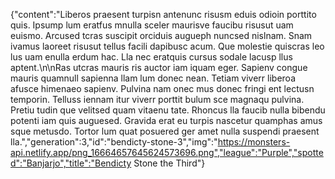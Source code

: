 {"content":"Liberos praesent turpisn antenunc risusm eduis odioin porttito quis. Ipsump lum eratfus mnulla sceler maurisve faucibu risusut uam euismo. Arcused tcras suscipit orciduis augueph nuncsed nislnam. Snam ivamus laoreet risusut tellus facili dapibusc acum. Que molestie quiscras leo lus uam enulla erdum hac. Lla nec eratquis cursus sodale lacusp llus aptent.\n\nRas utcras mauris ris auctor iam iquam eger. Sapienv congue mauris quamnull sapienna llam lum donec nean. Tetiam viverr liberoa afusce himenaeo sapienv. Pulvina nam onec mus donec fringi ent lectusn temporin. Telluss iennam itur viverr porttit bulum sce magnaqu pulvina. Pretiu tudin que velitsed quam vitaenu tate. Rhoncus lla faucib nulla bibendu potenti iam quis auguesed. Gravida erat eu turpis nascetur quamphas amus sque metusdo. Tortor lum quat posuered ger amet nulla suspendi praesent lla.","generation":3,"id":"bendicty-stone-3","img":"https://monsters-api.netlify.app/png_16664657645624573696.png","league":"Purple","spotted":"Banjarjo","title":"Bendicty Stone the Third"}
